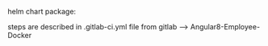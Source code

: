 helm chart package:

steps are described in .gitlab-ci.yml file from gitlab --> Angular8-Employee-Docker
